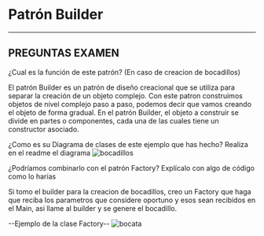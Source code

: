 # Patrón Builder

---

## PREGUNTAS EXAMEN

¿Cual es la función de este patrón? (En caso de creacion de bocadillos)

El patrón Builder es un patrón de diseño creacional que se utiliza para separar la creación de un objeto complejo. Con este patron construimos objetos de nivel complejo paso a paso, podemos decir que vamos creando el objeto de forma gradual. En el patrón Builder, el objeto a construir se divide en partes o componentes, cada una de las cuales tiene un constructor asociado.



¿Como es su Diagrama de clases de este ejemplo que has hecho? Realiza en el readme el diagrama
![bocadillos](https://user-images.githubusercontent.com/114103916/228598401-87ce01ac-25de-4835-b772-59ec9934caf0.png)



¿Podríamos combinarlo con el patrón Factory? Explícalo con algo de código como lo harías

Si tomo el builder para la creacion de bocadillos, creo un Factory que haga que reciba los parametros que considere oportuno y esos sean recibidos en el Main, asi llame al builder y se genere el bocadillo.

--Ejemplo de la clase Factory--
![bocata](https://user-images.githubusercontent.com/114103916/228599930-c19c33ed-2121-4526-9b57-fb118c5fc03c.png)



